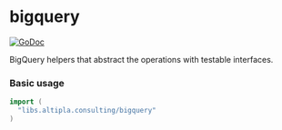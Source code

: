 
# bigquery

[![GoDoc](https://godoc.org/libs.altipla.consulting/bigquery?status.svg)](https://godoc.org/libs.altipla.consulting/bigquery)

BigQuery helpers that abstract the operations with testable interfaces.


### Basic usage

```go
import (
  "libs.altipla.consulting/bigquery"
)
```
